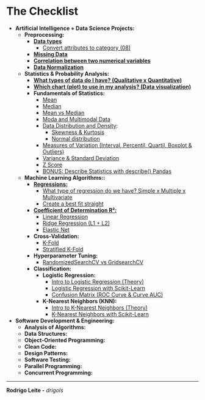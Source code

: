# The Checklist

 - **Artificial Intelligence + Data Science Projects:**
   - **Preprocessing:**
     - **[Data types](https://github.com/drigols/studies/blob/master/modules/ai-codes/modules/preprocessing/data-types.md)**
       - [Convert attributes to category (08)](https://github.com/drigols/studies/blob/master/modules/stack-bootcamp-ds-2021-10/notebooks/machine_learning_deploy.ipynb)
     - **[Missing Data](https://github.com/drigols/studies/blob/master/modules/ai-codes/modules/preprocessing/missing-data.md)**
     - **[Correlation between two numerical variables](https://github.com/drigols/studies/blob/master/modules/ai-codes/modules/preprocessing/correlation.md)**
     - **[Data Normalization](https://github.com/drigols/studies/blob/master/modules/ai-codes/modules/preprocessing/data-normalization.md)**
   - **Statistics & Probability Analysis:**
     - **[What types of data do I have? (Qualitative x Quantitative)](https://github.com/drigols/studies/blob/master/modules/math-codes/modules/statistics-and-probability/data-types-in-statistic.md)**
     - **[Which chart (plot) to use in my analysis? (Data visualization)](https://github.com/drigols/studies/tree/master/modules/math-codes#statistics-and-probability)**
     - **Fundamentals of Statistics:**
       - [Mean](https://github.com/drigols/studies/blob/master/modules/math-codes/modules/statistics-and-probability/mean.md)
       - [Median](https://github.com/drigols/studies/blob/master/modules/math-codes/modules/statistics-and-probability/median.md)
       - [Mean vs Median](https://github.com/drigols/studies/blob/master/modules/math-codes/modules/statistics-and-probability/mean-vs-median.md)
       - [Moda and Multimodal Data](https://github.com/drigols/studies/blob/master/modules/math-codes/modules/statistics-and-probability/mode.md)
       - [Data Distribution and Density](https://github.com/drigols/studies/blob/master/modules/math-codes/modules/statistics-and-probability/distribution-and-density.md):
         - [Skewness & Kurtosis](https://github.com/drigols/studies/blob/master/modules/math-codes/modules/statistics-and-probability/skewness-kurtosis.md)
         - [Normal distribution](https://github.com/drigols/studies/blob/master/modules/math-codes/modules/statistics-and-probability/normal-distribution.md)
       - [Measures of Variation (Interval, Percentil, Quartil, Boxplot & Outliers)](https://github.com/drigols/studies/blob/master/modules/math-codes/modules/statistics-and-probability/measures-of-variation.md)
       - [Variance & Standard Deviation](https://github.com/drigols/studies/blob/master/modules/math-codes/modules/statistics-and-probability/variance-and-standard-deviation.md)
       - [Z Score](https://github.com/drigols/studies/blob/master/modules/math-codes/modules/statistics-and-probability/z-score.md)
       - [BONUS: Describe Statistics with describe() Pandas](https://github.com/drigols/studies/blob/master/modules/math-codes/modules/statistics-and-probability/bonus-describe.md)
   - **Machine Learning Algorithms::**
     - **[Regressions:](https://github.com/drigols/studies/tree/master/modules/ai-codes/modules/regression)**
       - [What type of regression do we have? Simple x Multiple x Multivariate](https://github.com/drigols/studies/blob/master/modules/ai-codes/modules/linear-regression/intro-to-linear-regression.md)
       - [Create a best fit straight](https://github.com/drigols/studies/blob/master/modules/ai-codes/modules/linear-regression/linear-regression-sse-ols-gd.md)
     - **[Coefficient of Determination R²:](https://github.com/drigols/studies/blob/master/modules/ai-codes/modules/linear-regression/r2.md)**
       - [Linear Regression](https://github.com/drigols/studies/blob/master/modules/ai-codes/modules/linear-regression/linear-regression-sse-ols-gd.md)
       - [Ridge Regression (L1 + L2)](https://github.com/drigols/studies/blob/master/modules/ai-codes/modules/ridge-regression/intro-to-ridge-regression-l1-l2.md)
       - [Elastic Net](https://github.com/drigols/studies/blob/master/modules/ai-codes/modules/elastic-net/intro-to-elastic-net.md)
     - **Cross-Validation:**
       - [K-Fold](https://github.com/drigols/studies/blob/master/modules/ai-codes/modules/cross-validation/k-fold.md)
       - [Stratified K-Fold](https://github.com/drigols/studies/blob/master/modules/ai-codes/modules/cross-validation/stratified-k-fold.md)
     - **Hyperparameter Tuning:**
       - [RandomizedSearchCV vs GridsearchCV](https://github.com/drigols/studies/blob/master/modules/ai-codes/modules/hyperparameter-tuning/randomizedsearchcv-vs-gridsearchcv.md)
     - **Classification:**
       - **Logistic Regression:**
         - [Intro to Logistic Regression (Theory)](https://github.com/drigols/studies/blob/master/modules/ai-codes/modules/logistic-regression/intro-to-lr.md)
         - [Logistic Regression with Scikit-Learn](https://github.com/drigols/studies/blob/master/modules/ai-codes/modules/logistic-regression/lr-w-sklearn.md)
         - [Confusion Matrix (ROC Curve & Curve AUC)](https://github.com/drigols/studies/blob/master/modules/ai-codes/modules/logistic-regression/confusion-matrix.md) 
       - **K-Nearest Neighbors (KNN):**
         - [Intro to K-Nearest Neighbors (Theory)](https://github.com/drigols/studies/blob/master/modules/ai-codes/modules/knn/intro-to-knn.md)
         - [K-Nearest Neighbors with Scikit-Learn](https://github.com/drigols/studies/blob/master/modules/ai-codes/modules/knn/knn-w-sklearn.md)
 - **Software Development & Engineering:**
   - **Analysis of Algorithms:**
   - **Data Structures:**
   - **Object-Oriented Programming:**
   - **Clean Code:**
   - **Design Patterns:**
   - **Software Testing:**
   - **Parallel Programming:**
   - **Concurrent Programming:**

---

**Rodrigo Leite -** *drigols*
